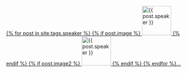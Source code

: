  <a href="/speakers/">
{% for post in site.tags.speaker %}
    {% if post.image %}
    <img src="{{ post.image.filename }}" alt="{{ post.speaker }}" height="80" />
    {% endif %}
    {% if post.image2 %}
    <img src="{{ post.image2.filename }}" alt="{{ post.speaker }}" height="80" />
    {% endif %}
{% endfor %}…
</a>